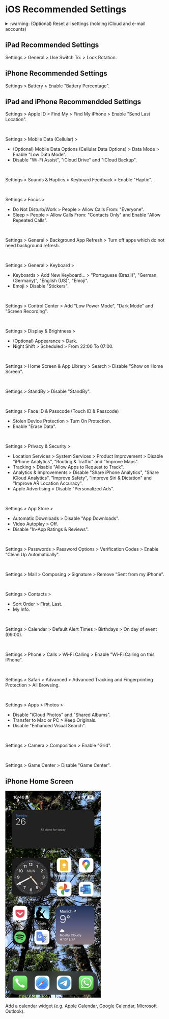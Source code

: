 # iOS Recommended Settings

<details>
  <summary>:warning: (Optional) Reset all settings (holding iCloud and e-mail accounts)</summary>
  Settings > General > Transfer or Reset iPhone > Reset > Reset All Settings.
</details>

## iPad Recommended Settings

Settings > General > Use Switch To: > Lock Rotation.

## iPhone Recommended Settings

Settings > Battery > Enable "Battery Percentage".

## iPad and iPhone Recommendded Settings

Settings > Apple ID > Find My > Find My iPhone > Enable "Send Last Location".

<br>

Settings > Mobile Data (Cellular) >

- (Optional) Mobile Data Options (Cellular Data Options) > Data Mode > Enable "Low Data Mode".
- Disable "Wi-Fi Assist", "iCloud Drive" and "iCloud Backup".

<br>

Settings > Sounds & Haptics > Keyboard Feedback > Enable "Haptic".

<br>

Settings > Focus >

- Do Not Disturb/Work > People > Allow Calls From: "Everyone".
- Sleep > People > Allow Calls From: "Contacts Only" and Enable "Allow Repeated Calls".

<br>

Settings > General > Background App Refresh > Turn off apps which do not need background refresh.

<br>

Settings > General > Keyboard >

- Keyboards > Add New Keyboard… > "Portuguese (Brazil)", "German (Germany)", "English (US)", "Emoji".
- Emoji > Disable "Stickers".

<br>

Settings > Control Center > Add "Low Power Mode", "Dark Mode" and "Screen Recording".

<br>

Settings > Display & Brightness >

- (Optional) Appearance > Dark.
- Night Shift > Scheduled > From 22:00 To 07:00.

<br>

Settings > Home Screen & App Library > Search > Disable "Show on Home Screen".

<br>

Settings > StandBy > Disable "StandBy".

<br>

Settings > Face ID & Passcode (Touch ID & Passcode)

- Stolen Device Protection > Turn On Protection.
- Enable "Erase Data".

<br>

Settings > Privacy & Security >

- Location Services > System Services > Product Improvement > Disable "iPhone Analytics", "Routing & Traffic" and "Improve Maps".
- Tracking > Disable "Allow Apps to Request to Track".
- Analytics & Improvements > Disable "Share iPhone Analytics", "Share iCloud Analytics", "Improve Safety", "Improve Siri & Dictation" and "Improve AR Location Accuracy".
- Apple Advertising > Disable "Personalized Ads".

<br>

Settings > App Store >

- Automatic Downloads > Disable "App Downloads".
- Video Autoplay > Off.
- Disable "In-App Ratings & Reviews".

<br>

Settings > Passwords > Password Options > Verification Codes > Enable "Clean Up Automatically".

<br>

Settings > Mail > Composing > Signature > Remove "Sent from my iPhone".

<br>

Settings > Contacts >

- Sort Order > First, Last.
- My Info.

<br>

Settings > Calendar > Default Alert Times > Birthdays > On day of event (09:00).

<br>

Settings > Phone > Calls > Wi-Fi Calling > Enable "Wi-Fi Calling on this iPhone".

<br>

Settings > Safari > Advanced > Advanced Tracking and Fingerprinting Protection > All Browsing.

<br>

Settings > Apps > Photos >

- Disable "iCloud Photos" and "Shared Albums".
- Transfer to Mac or PC > Keep Originals.
- Disable "Enhanced Visual Search".

<br>

Settings > Camera > Composition > Enable "Grid".

<br>

Settings > Game Center > Disable "Game Center".

## iPhone Home Screen

<p align="left">
<img src="./media/iphone-home-screen.png" width=300>
</p>

Add a calendar widget (e.g. Apple Calendar, Google Calendar, Microsoft Outlook).
